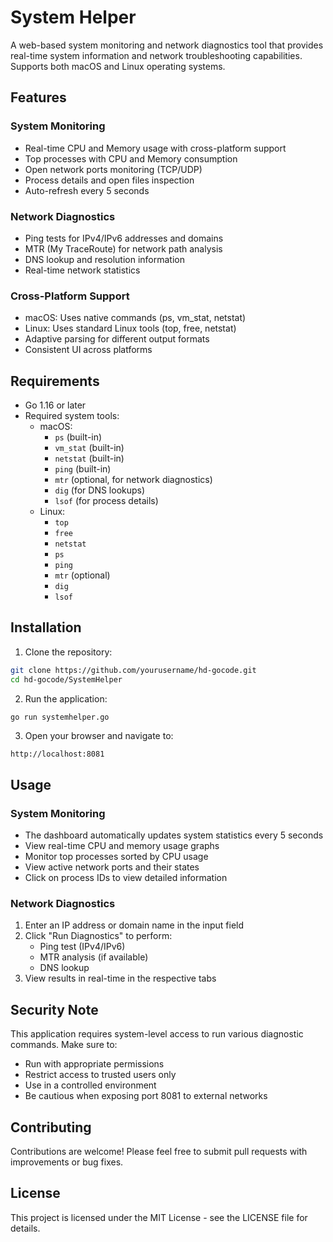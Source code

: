 # System Helper

A web-based system monitoring and network diagnostics tool that provides real-time system information and network troubleshooting capabilities. Supports both macOS and Linux operating systems.

## Features

### System Monitoring
- Real-time CPU and Memory usage with cross-platform support
- Top processes with CPU and Memory consumption
- Open network ports monitoring (TCP/UDP)
- Process details and open files inspection
- Auto-refresh every 5 seconds

### Network Diagnostics
- Ping tests for IPv4/IPv6 addresses and domains
- MTR (My TraceRoute) for network path analysis
- DNS lookup and resolution information
- Real-time network statistics

### Cross-Platform Support
- macOS: Uses native commands (ps, vm_stat, netstat)
- Linux: Uses standard Linux tools (top, free, netstat)
- Adaptive parsing for different output formats
- Consistent UI across platforms

## Requirements

- Go 1.16 or later
- Required system tools:
  - macOS:
    - `ps` (built-in)
    - `vm_stat` (built-in)
    - `netstat` (built-in)
    - `ping` (built-in)
    - `mtr` (optional, for network diagnostics)
    - `dig` (for DNS lookups)
    - `lsof` (for process details)
  - Linux:
    - `top`
    - `free`
    - `netstat`
    - `ps`
    - `ping`
    - `mtr` (optional)
    - `dig`
    - `lsof`

## Installation

1. Clone the repository:
```bash
git clone https://github.com/yourusername/hd-gocode.git
cd hd-gocode/SystemHelper
```

2. Run the application:
```bash
go run systemhelper.go
```

3. Open your browser and navigate to:
```
http://localhost:8081
```

## Usage

### System Monitoring
- The dashboard automatically updates system statistics every 5 seconds
- View real-time CPU and memory usage graphs
- Monitor top processes sorted by CPU usage
- View active network ports and their states
- Click on process IDs to view detailed information

### Network Diagnostics
1. Enter an IP address or domain name in the input field
2. Click "Run Diagnostics" to perform:
   - Ping test (IPv4/IPv6)
   - MTR analysis (if available)
   - DNS lookup
3. View results in real-time in the respective tabs

## Security Note

This application requires system-level access to run various diagnostic commands. Make sure to:
- Run with appropriate permissions
- Restrict access to trusted users only
- Use in a controlled environment
- Be cautious when exposing port 8081 to external networks

## Contributing

Contributions are welcome! Please feel free to submit pull requests with improvements or bug fixes.

## License

This project is licensed under the MIT License - see the LICENSE file for details. 